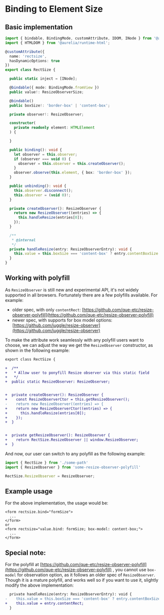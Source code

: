 # Binding to Element Size

## Basic implementation

```typescript
import { bindable, BindingMode, customAttribute, IDOM, INode } from '@aurelia/runtime';
import { HTMLDOM } from '@aurelia/runtime-html';

@customAttribute({
  name: 'rectsize',
  hasDynamicOptions: true
})
export class RectSize {

  public static inject = [INode];

  @bindable({ mode: BindingMode.fromView })
  public value!: ResizeObserverSize;

  @bindable()
  public boxSize!: 'border-box' | 'content-box';

  private observer!: ResizeObserver;

  constructor(
    private readonly element: HTMLElement
  ) {

  }

  public binding(): void {
    let observer = this.observer;
    if (observer === void 0) {
      observer = this.observer = this.createObserver();
    }
    observer.observe(this.element, { box: 'border-box' });
  }

  public unbinding(): void {
    this.observer.disconnect();
    this.observer = (void 0)!;
  }

  private createObserver(): ResizeObserver {
    return new ResizeObserver((entries) => {
      this.handleResize(entries[0]);
    });
  }

  /**
   * @internal
   */
  private handleResize(entry: ResizeObserverEntry): void {
    this.value = this.boxSize === 'content-box' ? entry.contentBoxSize : entry.borderBoxSize;
  }
}
```

## Working with polyfill

As `ResizeObserver` is still new and experimental API, it's not widely supported in all browsers. Fortunately there are a few polyfills available. For example:

* older spec, with only `contentRect`: [https://github.com/que-etc/resize-observer-polyfill](https://github.com/que-etc/resize-observer-polyfill)
* newer spec, with supports for box model options: [https://github.com/juggle/resize-observer](https://github.com/juggle/resize-observer)

To make the attribute work seamlessly with any polyfill users want to choose, we can adjust the way we get the `ResizeObserver` constructor, as shown in the following example:

```diff
export class RectSize {

+  /**
+   * Allow user to ponyfill Resize observer via this static field
+   */
+  public static ResizeObserver: ResizeObserver;


+  private createObserver(): ResizeObserver {
+    const ResizeObserverCtor = this.getResizeObserver();
-    return new ResizeObserver((entries) => {
+    return new ResizeObserverCtor((entries) => {
+      this.handleResize(entries[0]);
+    });
+  }


+  private getResizeObserver(): ResizeObserver {
+    return RectSize.ResizeObserver || window.ResizeObserver;
+  }
```

And now, our user can switch to any polyfill as the following example:

```typescript
import { RectSize } from './some-path'
import { ResizeObserver } from 'some-resize-observer-polyfill'

RectSize.ResizeObserver = ResizeObserver;
```

## Example usage

For the above implementation, the usage would be:

```markup
<form rectsize.bind="formSize">
  ...
</form>
or
<form rectsize="value.bind: formSize; box-model: content-box;">
  ...
</form>
```

## Special note:

For the polyfill at [https://github.com/que-etc/resize-observer-polyfill](https://github.com/que-etc/resize-observer-polyfill) , you cannot use `box-model` for observation option, as it follows an older spec of `ResizeObserver`. Though it is a mature polyfill, and works well so if you want to use it, slightly modify the above implementation:

```diff
  private handleResize(entry: ResizeObserverEntry): void {
-    this.value = this.boxSize === 'content-box' ? entry.contentBoxSize : entry.borderBoxSize;
+    this.value = entry.contentRect;
  }
```

